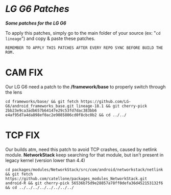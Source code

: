 # ___LG G6 Patches___
___Some patches for the LG G6___

To apply this patches, simply go to the main folder of your source (ex: "`cd lineage`") and copy & paste these patches.

`REMEMBER TO APPLY THIS PATCHES AFTER EVERY REPO SYNC BEFORE BUILD THE ROM.`

# CAM FIX
Our LG G6 need a patch to the **/framework/base** to properly switch through the lens
```
cd frameworks/base/ && git fetch https://github.com/LG-G6/android_frameworks_base.git lineage-18.1 && git cherry-pick 2bb23e9ca3adb657b64147e29c53fd7dac383bb6 e4af95d7a4da898ef0ac2e9085806cd0f8cbc0b2 && cd ../../
```
# TCP FIX
Our builds atm, need this patch to avoid TCP crashes, caused by netlink module. **NetworkStack** keep searching for that module, but isn't present in legacy kernel (version lower than 4.4)
```
cd packages/modules/NetworkStack/src/com/android/networkstack/netlink && git fetch https://github.com/catellone/packages_modules_NetworkStack.git android-R && git cherry-pick 56536b75d9e28857a78ff0defa36d452153132f6 && cd ../../../../../../../../
```
